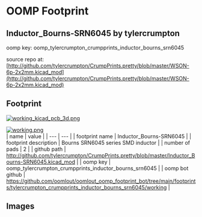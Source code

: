 # OOMP Footprint  
## Inductor_Bourns-SRN6045  by tylercrumpton  
  
oomp key: oomp_tylercrumpton_crumpprints_inductor_bourns_srn6045  
  
source repo at: [http://github.com/tylercrumpton/CrumpPrints.pretty/blob/master/WSON-6p-2x2mm.kicad_mod](http://github.com/tylercrumpton/CrumpPrints.pretty/blob/master/WSON-6p-2x2mm.kicad_mod)  
## Footprint  
  
[![working_kicad_pcb_3d.png](working_kicad_pcb_3d_600.png)](working_kicad_pcb_3d.png)  
  
[![working.png](working_600.png)](working.png)  
| name | value | 
| --- | --- | 
| footprint name | Inductor_Bourns-SRN6045 | 
| footprint description | Bourns SRN6045 series SMD inductor | 
| number of pads | 2 | 
| github path | http://github.com/tylercrumpton/CrumpPrints.pretty/blob/master/Inductor_Bourns-SRN6045.kicad_mod | 
| oomp key | oomp_tylercrumpton_crumpprints_inductor_bourns_srn6045 | 
| oomp bot github | https://github.com/oomlout/oomlout_oomp_footprint_bot/tree/main/footprints/tylercrumpton_crumpprints_inductor_bourns_srn6045/working | 
## Images  
